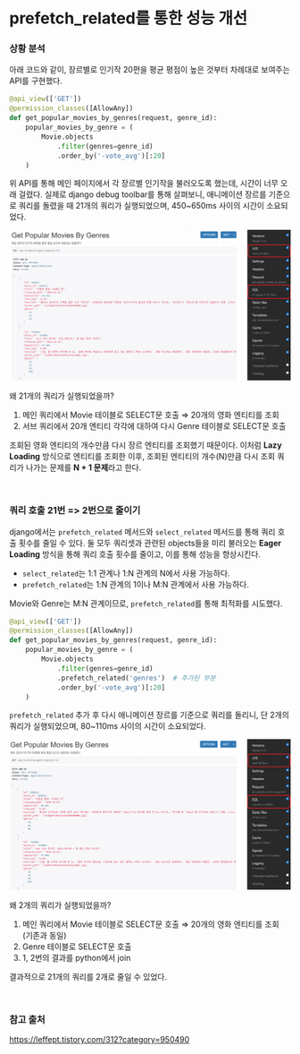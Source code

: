 # prefetch_related를 통한 성능 개선

### 상황 분석

아래 코드와 같이, 장르별로 인기작 20편을 평균 평점이 높은 것부터 차례대로 보여주는 API를 구현했다. 

```python
@api_view(['GET'])
@permission_classes([AllowAny])
def get_popular_movies_by_genres(request, genre_id):
    popular_movies_by_genre = (
        Movie.objects
            .filter(genres=genre_id)
            .order_by('-vote_avg')[:20]
    )
```

위 API를 통해 메인 페이지에서 각 장르별 인기작을 불러오도록 했는데, 시간이 너무 오래 걸렸다. 실제로 django debug toolbar를 통해 살펴보니, 애니메이션 장르를 기준으로 쿼리를 돌렸을 때 21개의 쿼리가 실행되었으며, 450~650ms 사이의 시간이 소요되었다. 

![](mollbar.assets/before.png)

왜 21개의 쿼리가 실행되었을까?

1. 메인 쿼리에서 Movie 테이블로 SELECT문 호출 ⇒  20개의 영화 엔티티를 조회
2. 서브 쿼리에서 20개 엔티티 각각에 대하여 다시 Genre 테이블로 SELECT문 호출

조회된 영화 엔티티의 개수만큼 다시 장르 엔티티를 조회했기 때문이다. 이처럼 **Lazy Loading** 방식으로 엔티티를 조회한 이후, 조회된 엔티티의 개수(N)만큼 다시 조회 쿼리가 나가는 문제를 **N + 1 문제**라고 한다.

<br>

### 쿼리 호출 21번 => 2번으로 줄이기

django에서는  `prefetch_related` 메서드와 `select_related` 메서드를 통해 쿼리 호출 횟수를 줄일 수 있다. 둘 모두 쿼리셋과 관련된 objects들을 미리 불러오는 **Eager Loading** 방식을 통해 쿼리 호출 횟수를 줄이고, 이를 통해 성능을 향상시킨다.

- `select_related`는 1:1 관계나 1:N 관계의 N에서 사용 가능하다.
- `prefetch_related`는 1:N 관계의 1이나 M:N 관계에서 사용 가능하다.

Movie와 Genre는 M:N 관계이므로, `prefetch_related`를 통해 최적화를 시도했다.

```python
@api_view(['GET'])
@permission_classes([AllowAny])
def get_popular_movies_by_genres(request, genre_id):
    popular_movies_by_genre = (
        Movie.objects
            .filter(genres=genre_id)
        	.prefetch_related('genres')  # 추가된 부분
            .order_by('-vote_avg')[:20]
    )
```

`prefetch_related` 추가 후  다시 애니메이션 장르를 기준으로 쿼리를 돌리니, 단 2개의 쿼리가 실행되었으며, 80~110ms 사이의 시간이 소요되었다.

![](mollbar.assets/after.png)

왜 2개의 쿼리가 실행되었을까?

1. 메인 쿼리에서 Movie 테이블로 SELECT문 호출 ⇒  20개의 영화 엔티티를 조회 (기존과 동일)
2. Genre 테이블로 SELECT문 호출
3. 1, 2번의 결과를 python에서 join



결과적으로 21개의 쿼리를 2개로 줄일 수 있었다.

<br>


### 참고 출처

https://leffept.tistory.com/312?category=950490